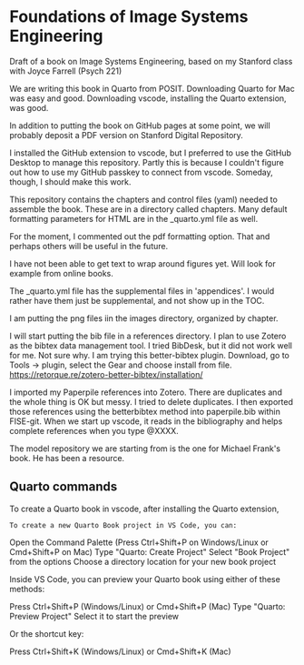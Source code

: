 # Foundations of Image Systems Engineering
Draft of a book on Image Systems Engineering, based on my Stanford class with Joyce Farrell (Psych 221)

We are writing this book in Quarto from POSIT.  Downloading Quarto for Mac was easy and good.  Downloading vscode, installing the Quarto extension, was good.  

In addition to putting the book on GitHub pages at some point, we will probably deposit a PDF version on Stanford Digital Repository.

I installed the GitHub extension to vscode, but I preferred to use the GitHub Desktop to manage this repository.  Partly this is because I couldn't figure out how to use my GitHub passkey to connect from vscode.  Someday, though, I should make this work.

This repository contains the chapters and control files (yaml) needed to assemble the book.  These are in a directory called chapters.
Many default formatting parameters for HTML are in the _quarto.yml file as well.

For the moment, I commented out the pdf formatting option.  That and perhaps others will be useful in the future.

I have not been able to get text to wrap around figures yet.  Will look for example from online books.

The _quarto.yml file has the supplemental files in 'appendices'.  I would rather have them just be supplemental, and not show up in the TOC.

I am putting the png files iin the images directory, organized by chapter.

I will start putting the bib file in a references directory.  I plan to use Zotero as the bibtex data management tool.  I tried BibDesk, but it did not work well for me.  Not sure why.
I am trying this better-bibtex plugin.  Download, go to Tools -> plugin, select the Gear and choose install from file. https://retorque.re/zotero-better-bibtex/installation/

I imported my Paperpile references into Zotero.  There are duplicates and the whole thing is OK but messy.  I tried to delete duplicates.
I then exported those references using the betterbibtex method into paperpile.bib within FISE-git.  When we start up vscode, it reads in the bibliography and helps complete references when you type @XXXX.

The model repository we are starting from is the one for Michael Frank's book.  He has been a resource.

## Quarto commands
To create a Quarto book in vscode, after installing the Quarto extension,

    To create a new Quarto Book project in VS Code, you can:

Open the Command Palette (Press Ctrl+Shift+P on Windows/Linux or Cmd+Shift+P on Mac)
Type "Quarto: Create Project"
Select "Book Project" from the options
Choose a directory location for your new book project

Inside VS Code, you can preview your Quarto book using either of these methods:

Press Ctrl+Shift+P (Windows/Linux) or Cmd+Shift+P (Mac)
Type "Quarto: Preview Project"
Select it to start the preview

Or the shortcut key:

Press Ctrl+Shift+K (Windows/Linux) or Cmd+Shift+K (Mac)

